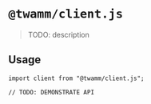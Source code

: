 # `@twamm/client.js`

> TODO: description

## Usage

```
import client from "@twamm/client.js";

// TODO: DEMONSTRATE API
```
